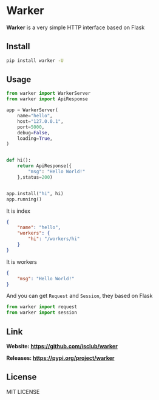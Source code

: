 # Warker

<strong>Warker</strong> is a very simple HTTP interface based on Flask


## Install

``` bash
pip install warker -U
```

## Usage

``` python
from warker import WarkerServer
from warker import ApiResponse

app = WarkerServer(
    name="hello",
    host="127.0.0.1",
    port=5000,
    debug=False,
    loading=True,
)


def hi():
    return ApiResponse({
        "msg": "Hello World!"
    },status=200)


app.install("hi", hi)
app.running()

```

It is index
``` json
{
    "name": "hello", 
    "workers": {
        "hi": "/workers/hi"
    }
}
```

It is workers
``` json
{
    "msg": "Hello World!"
}
```

And you can get `Request` and `Session`, they based on Flask

``` python
from warker import request
from warker import session
```

## Link

<strong>Website: https://github.com/isclub/warker</strong>

<strong>Releases: https://pypi.org/project/warker</strong>

## License
MIT LICENSE
